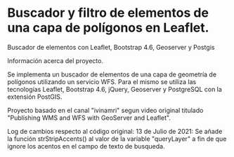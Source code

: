 # Buscador y filtro de elementos de una capa de polígonos en Leaflet.
Buscador de elementos con Leaflet, Bootstrap 4.6, Geoserver y Postgis

Información acerca del proyecto.

Se implementa un buscador de elementos de una capa de geometría de polígonos utilizando un servicio WFS. Para el mismo se utiliza las tecnologías Leaflet, Bootstrap 4.6, jQuery, Geoserver y PostgreSQL con la extensión PostGIS.

Proyecto basado en el canal "ivinamri" segun video original titulado "Publishing WMS and WFS with GeoServer and Leaflet".

Log de cambios respecto al código original:
13 de Julio de 2021: Se añade la función strStripAccents() al valor de la variable "queryLayer" a fin de que ignore los acentos en el campo de texto de busqueda.
